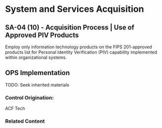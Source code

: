 # System and Services Acquisition
## SA-04 (10) - Acquisition Process | Use of Approved PIV Products

Employ only information technology products on the FIPS 201-approved products list for Personal Identity Verification (PIV) capability implemented within organizational systems.

## OPS Implementation

TODO: Seek inherited materials

### Control Origination:

ACF Tech

### Related Content
